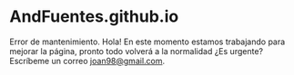 # AndFuentes.github.io
Error de mantenimiento.
Hola! En este momento estamos trabajando para mejorar la página, pronto todo volverá a la normalidad
¿Es urgente? Escríbeme un correo joan98@gmail.com.

